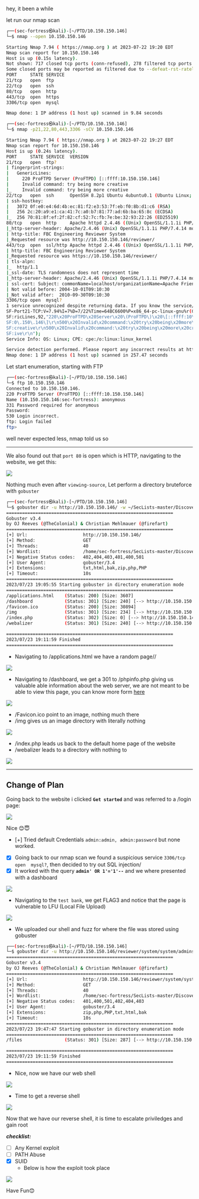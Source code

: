 hey, it been a while 

let run our nmap scan

```sh
┌──(sec-fortress㉿kali)-[~/PTD/10.150.150.146]                                                     
└─$ nmap --open 10.150.150.146

Starting Nmap 7.94 ( https://nmap.org ) at 2023-07-22 19:20 EDT
Nmap scan report for 10.150.150.146
Host is up (0.15s latency).
Not shown: 717 closed tcp ports (conn-refused), 278 filtered tcp ports (no-response)
Some closed ports may be reported as filtered due to --defeat-rst-ratelimit
PORT     STATE SERVICE
21/tcp   open  ftp
22/tcp   open  ssh
80/tcp   open  http
443/tcp  open  https
3306/tcp open  mysql   

Nmap done: 1 IP address (1 host up) scanned in 9.84 seconds      

┌──(sec-fortress㉿kali)-[~/PTD/10.150.150.146]                                                     
└─$ nmap -p21,22,80,443,3306 -sCV 10.150.150.146

Starting Nmap 7.94 ( https://nmap.org ) at 2023-07-22 19:27 EDT
Nmap scan report for 10.150.150.146
Host is up (0.24s latency).                  
PORT     STATE SERVICE  VERSION
21/tcp   open  ftp?                          
| fingerprint-strings:                                                                        
|   GenericLines: 
|     220 ProFTPD Server (ProFTPD) [::ffff:10.150.150.146]                                    
|     Invalid command: try being more creative                                                
|_    Invalid command: try being more creative
22/tcp   open  ssh      OpenSSH 8.2p1 Ubuntu 4ubuntu0.1 (Ubuntu Linux; protocol 2.0)
| ssh-hostkey:                         
|   3072 0f:e0:e4:6d:4b:ec:81:f2:e3:53:7f:eb:f0:8b:d1:c6 (RSA)                                
|   256 2c:20:a9:e1:ca:41:7c:a0:b7:81:77:ad:6b:ba:65:8c (ECDSA)                               
|_  256 70:81:8f:ef:2f:82:cf:52:7c:fb:7e:be:32:93:22:26 (ED25519)
80/tcp   open  http     Apache httpd 2.4.46 ((Unix) OpenSSL/1.1.1i PHP/7.4.14 mod_perl/2.0.11 Perl/v5.32.0)                                                                                  
|_http-server-header: Apache/2.4.46 (Unix) OpenSSL/1.1.1i PHP/7.4.14 mod_perl/2.0.11 Perl/v5.32.0
| http-title: FBC Engineering Reviewer System                                                 
|_Requested resource was http://10.150.150.146/reviewer/                  
443/tcp  open  ssl/http Apache httpd 2.4.46 ((Unix) OpenSSL/1.1.1i PHP/7.4.14 mod_perl/2.0.11 Perl/v5.32.0)                                                                                  
| http-title: FBC Engineering Reviewer System                                                 
|_Requested resource was https://10.150.150.146/reviewer/                                     
| tls-alpn:
|_  http/1.1                                                                                  
|_ssl-date: TLS randomness does not represent time                                            
|_http-server-header: Apache/2.4.46 (Unix) OpenSSL/1.1.1i PHP/7.4.14 mod_perl/2.0.11 Perl/v5.32.0
| ssl-cert: Subject: commonName=localhost/organizationName=Apache Friends/stateOrProvinceName=Berlin/countryName=DE
| Not valid before: 2004-10-01T09:10:30
|_Not valid after:  2010-09-30T09:10:30
3306/tcp open  mysql?
1 service unrecognized despite returning data. If you know the service/version, please submit the following fingerprint at https://nmap.org/cgi-bin/submit.cgi?new-service :
SF-Port21-TCP:V=7.94%I=7%D=7/22%Time=64BC6600%P=x86_64-pc-linux-gnu%r(Gene
SF:ricLines,92,"220\x20ProFTPD\x20Server\x20\(ProFTPD\)\x20\[::ffff:10\.15
SF:0\.150\.146\]\r\n500\x20Invalid\x20command:\x20try\x20being\x20more\x20
SF:creative\r\n500\x20Invalid\x20command:\x20try\x20being\x20more\x20creat
SF:ive\r\n");
Service Info: OS: Linux; CPE: cpe:/o:linux:linux_kernel

Service detection performed. Please report any incorrect results at https://nmap.org/submit/ . 
Nmap done: 1 IP address (1 host up) scanned in 257.47 seconds
```

Let start enumeration, starting with FTP

```bash
┌──(sec-fortress㉿kali)-[~/PTD/10.150.150.146]
└─$ ftp 10.150.150.146   
Connected to 10.150.150.146.
220 ProFTPD Server (ProFTPD) [::ffff:10.150.150.146]
Name (10.150.150.146:sec-fortress): anonymous
331 Password required for anonymous
Password: 
530 Login incorrect.
ftp: Login failed
ftp> 
```

well never expected less, nmap told us so

---

We also found out that `port 80` is open which is HTTP, navigating to the website, we get this:

![](https://i.imgur.com/qwXXjHN.png)

Nothing much even after `viewing-source`, Let perform a directory bruteforce with `gobuster`

```bash
┌──(sec-fortress㉿kali)-[~/PTD/10.150.150.146]
└─$ gobuster dir -u http://10.150.150.146/ -w ~/SecLists-master/Discovery/Web-Content/common.txt -b 401,400,400,501,402,404,403 -x bak,zip,php,PHP,txt,html -t 40 2>/dev/null 
===============================================================
Gobuster v3.4
by OJ Reeves (@TheColonial) & Christian Mehlmauer (@firefart)
===============================================================
[+] Url:                     http://10.150.150.146/
[+] Method:                  GET
[+] Threads:                 40
[+] Wordlist:                /home/sec-fortress/SecLists-master/Discovery/Web-Content/common.txt
[+] Negative Status codes:   402,404,403,401,400,501
[+] User Agent:              gobuster/3.4
[+] Extensions:              txt,html,bak,zip,php,PHP
[+] Timeout:                 10s
===============================================================
2023/07/23 19:05:55 Starting gobuster in directory enumeration mode
===============================================================
/applications.html    (Status: 200) [Size: 3607]
/dashboard            (Status: 301) [Size: 240] [--> http://10.150.150.146/dashboard/]
/favicon.ico          (Status: 200) [Size: 30894]
/img                  (Status: 301) [Size: 234] [--> http://10.150.150.146/img/]
/index.php            (Status: 302) [Size: 0] [--> http://10.150.150.146/reviewer/]
/webalizer            (Status: 301) [Size: 240] [--> http://10.150.150.146/webalizer/]

===============================================================
2023/07/23 19:11:59 Finished
===============================================================
```

- Navigating to /applications.html we have a random page//

![](https://i.imgur.com/1AFmzoA.png)

- Navigating to /dashboard, we get a 301 to /phpinfo.php giving us valuable able information about the web server, we are not meant to be able to view this page, you can know more form [here](https://serverfault.com/questions/194440/security-risks-of-having-public-phpinfo-page)

![](https://i.imgur.com/vlG9zp7.png)

- /Favicon.ico point to an image, nothing much there
- /img gives us an image directory with literally nothing

![](https://i.imgur.com/0jDS1or.png)

- /index.php leads us back to the default home page of the website
- /webalizer leads to a directory with nothing to

![](https://i.imgur.com/4yrCCRn.png)

---
## Change of Plan

Going back to the website i clicked **`Get started`** and was referred to a /login page:

![](https://i.imgur.com/iKANPC7.png)

Nice 😊😇

- [+] Tried default Credentials `admin:admin, admin:password` but none worked.
- [x] Going back to our nmap scan we found a suspicious service `3306/tcp open  mysql?`, then decided to try out SQL injection/
- [x] It worked with the query **`admin' OR 1'='1'--`** and we where presented with a dashboard 

![](https://i.imgur.com/KWTSVS9.png)

- Navigating to the `test bank`, we get FLAG3 and notice that the page is vulnerable to LFU (Local File Upload)

![](https://i.imgur.com/nFS4yao.png)


- We uploaded our shell and fuzz for where the file was stored using gobuster

```bash
┌──(sec-fortress㉿kali)-[~/PTD/10.150.150.146]
└─$ gobuster dir -u http://10.150.150.146/reviewer/system/system/admins/assessments/databank/ -w ~/SecLists-master/Discovery/Web-Content/common.txt -b 401,400,400,501,402,404,403 -x bak,zip,php,PHP,txt,html -t 40 2>/dev/null
===============================================================
Gobuster v3.4
by OJ Reeves (@TheColonial) & Christian Mehlmauer (@firefart)
===============================================================
[+] Url:                     http://10.150.150.146/reviewer/system/system/admins/assessments/databank/
[+] Method:                  GET
[+] Threads:                 40
[+] Wordlist:                /home/sec-fortress/SecLists-master/Discovery/Web-Content/common.txt
[+] Negative Status codes:   401,400,501,402,404,403
[+] User Agent:              gobuster/3.4
[+] Extensions:              zip,php,PHP,txt,html,bak
[+] Timeout:                 10s
===============================================================
2023/07/23 19:47:47 Starting gobuster in directory enumeration mode
===============================================================
/files                (Status: 301) [Size: 287] [--> http://10.150.150.146/reviewer/system/system/admins/assessments/databank/files/]

===============================================================
2023/07/23 19:11:59 Finished
===============================================================
```

- Nice, now we have our web shell

![](https://i.imgur.com/0T2EudA.png)

- Time to get a reverse shell

![](https://i.imgur.com/79uXKlU.png)

Now that we have our reverse shell, it is time to escalate priviledges and gain root

***checklist:***

- [ ] Any Kernel exploit 
- [ ] PATH Abuse
- [x] SUID
	- Below is how the exploit took place


![](https://i.imgur.com/yfaxvFB.gif)

Have Fun😊



